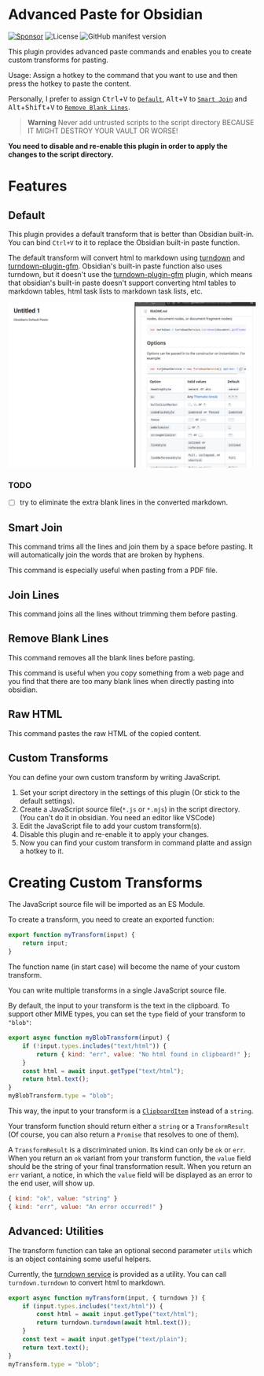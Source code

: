# Advanced Paste for Obsidian

[![Sponsor](https://img.shields.io/badge/sponsor-via%20paypal-blue)](https://www.paypal.com/paypalme/tokxxt)
![License](https://img.shields.io/github/license/kxxt/obsidian-advanced-paste)
![GitHub manifest version](https://img.shields.io/github/manifest-json/v/kxxt/obsidian-advanced-paste)

This plugin provides advanced paste commands and enables you to create custom transforms for pasting.

Usage: Assign a hotkey to the command that you want to use and then press the hotkey to paste the content.

Personally, I prefer to assign <kbd>Ctrl</kbd>+<kbd>V</kbd> to [`Default`](#default), <kbd>Alt</kbd>+<kbd>V</kbd> to [`Smart Join`](#smart-join)
and <kbd>Alt</kbd>+<kbd>Shift</kbd>+<kbd>V</kbd> to [`Remove Blank Lines`](#remove-blank-lines).

> **Warning**
> Never add untrusted scripts to the script directory BECAUSE IT MIGHT DESTROY YOUR VAULT OR WORSE!

**You need to disable and re-enable this plugin in order to apply the changes to the script directory.**

# Features

## Default

This plugin provides a default transform that is better than Obsidian built-in. You can bind `Ctrl+V` to it to replace the Obsidian built-in paste function.

The default transform will convert html to markdown using [turndown](https://github.com/mixmark-io/turndown)
and [turndown-plugin-gfm](https://github.com/mixmark-io/turndown-plugin-gfm). Obsidian's built-in paste function also
uses turndown, but it doesn't use the [turndown-plugin-gfm](https://github.com/mixmark-io/turndown-plugin-gfm) plugin, which means that obsidian's built-in paste
doesn't support converting html tables to markdown tables, html task lists to markdown task lists, etc.

![Showcase](images/default-command.gif)

### TODO

-   [ ] try to eliminate the extra blank lines in the converted markdown.

## Smart Join

This command trims all the lines and join them by a space before pasting. It will automatically join the words that are broken by hyphens.

This command is especially useful when pasting from a PDF file.

## Join Lines

This command joins all the lines without trimming them before pasting.

## Remove Blank Lines

This command removes all the blank lines before pasting.

This command is useful when you copy something from a web page and you find that there are too many blank lines when directly pasting into obsidian.

## Raw HTML

This command pastes the raw HTML of the copied content.

## Custom Transforms

You can define your own custom transform by writing JavaScript.

1. Set your script directory in the settings of this plugin
   (Or stick to the default settings).
2. Create a JavaScript source file(`*.js` or `*.mjs`) in the script directory.
   (You can't do it in obsidian. You need an editor like VSCode)
3. Edit the JavaScript file to add your custom transform(s).
4. Disable this plugin and re-enable it to apply your changes.
5. Now you can find your custom transform in command platte and assign a hotkey to it.

# Creating Custom Transforms

The JavaScript source file will be imported as an ES Module.

To create a transform, you need to create an exported function:

```javascript
export function myTransform(input) {
    return input;
}
```

The function name (in start case) will become the name of your custom transform.

You can write multiple transforms in a single JavaScript source file.

By default, the input to your transform is the text in the clipboard.
To support other MIME types, you can set the `type` field of your transform to `"blob"`:

```javascript
export async function myBlobTransform(input) {
    if (!input.types.includes("text/html")) {
        return { kind: "err", value: "No html found in clipboard!" };
    }
    const html = await input.getType("text/html");
    return html.text();
}
myBlobTransform.type = "blob";
```

This way, the input to your transform is a
[`ClipboardItem`](https://developer.mozilla.org/en-US/docs/Web/API/ClipboardItem)
instead of a `string`.

Your transform function should return either a `string` or a `TransformResult`
(Of course, you can also return a `Promise` that resolves to one of them).

A `TransformResult` is a discriminated union. Its kind can only be `ok` or `err`.
When you return an `ok` variant from your transform function,
the `value` field should be the string of your final transformation result.
When you return an `err` variant, a notice, in which the `value` field will be displayed
as an error to the end user, will show up.

```javascript
{ kind: "ok", value: "string" }
{ kind: "err", value: "An error occurred!" }
```

## Advanced: Utilities

The transform function can take an optional second parameter `utils` which is an object containing some useful helpers.

Currently, the [turndown service]() is provided as a utility. You can call `turndown.turndown` to convert html to markdown.

```javascript
export async function myTransform(input, { turndown }) {
    if (input.types.includes("text/html")) {
        const html = await input.getType("text/html");
        return turndown.turndown(await html.text());
    }
    const text = await input.getType("text/plain");
    return text.text();
}
myTransform.type = "blob";
```
